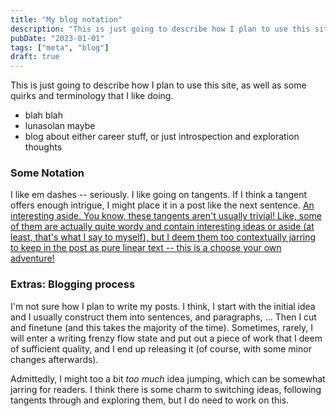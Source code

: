 ```yaml
---
title: "My blog notation"
description: "This is just going to describe how I plan to use this site, as well as some quirks and terminology that I like doing."
pubDate: "2023-01-01"
tags: ["meta", "blog"]
draft: true
---
```

This is just going to describe how I plan to use this site, as well as some quirks and terminology that I like doing.


- blah blah
- lunasolan maybe
- blog about either career stuff, or just introspection and exploration thoughts

### Some Notation
I like em dashes -- seriously.
I like going on tangents. If I think a tangent offers enough intrigue, I might place it in a post like the next sentence. <a href='' class='tooltip'> An interesting aside. <span> You know, these tangents aren't usually trivial! Like, some of them are actually quite wordy and contain interesting ideas or aside (at least, that's what I say to myself), but I deem them too contextually jarring to keep in the post as pure linear text -- this is a choose your own adventure! </span> </a>
<!-- Should I change this to just be <tangent string="..."> blah here</tangent> ?? Does that even work? -->
<!-- <tangent content="You know, these tangents aren't usually trivial! Like, some of them are actually quite wordy and contain interesting ideas or aside (at least, that's what I say to myself), but I deem them too contextually jarring to keep in the post as pure linear text -- this is a choose your own adventure! ">An interesting aside.</tangent> Wrapping here doesn't work. -->


### Extras: Blogging process
I'm not sure how I plan to write my posts. I think, I start with the initial idea and I usually construct them into sentences, and paragraphs, ... Then I cut and finetune (and this takes the majority of the time). Sometimes, rarely, I will enter a writing frenzy flow state and put out a piece of work that I deem of sufficient quality, and I end up releasing it (of course, with some minor changes afterwards).

Admittedly, I might too a bit *too much* idea jumping, which can be somewhat jarring for readers. I think there is some charm to switching ideas, following tangents through and exploring them, but I do need to work on this.



